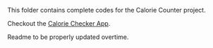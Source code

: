 This folder contains complete codes for the Calorie Counter project.

<p>Checkout the <a href="https://calorie-checker-app.onrender.com/" target="_blank">Calorie Checker App</a>.</p>

Readme to be properly updated overtime.
